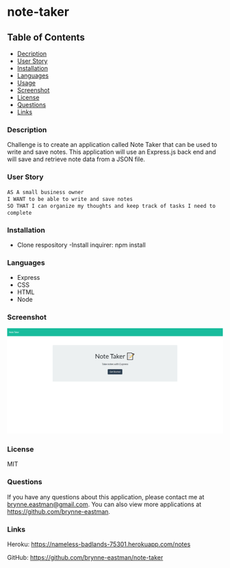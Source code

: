 # note-taker

## Table of Contents
* [Decription](#description)
* [User Story](#userStory)
* [Installation](#installation)
* [Languages](#languages)
* [Usage](#usage)
* [Screenshot](#screenshot)
* [License](#license)
* [Questions](#questions)
* [Links](#links)
  

### Description
Challenge is to create an application called Note Taker that can be used to write and save notes. This application will use an Express.js back end and will save and retrieve note data from a JSON file.

### User Story
```
AS A small business owner
I WANT to be able to write and save notes
SO THAT I can organize my thoughts and keep track of tasks I need to complete
```

### Installation
- Clone respository
-Install inquirer: npm install

### Languages
- Express
- CSS
- HTML
- Node

### Screenshot
![screenshot](./assets/images/note-taker-1.PNG)

### License
MIT

### Questions
If you have any questions about this application, please contact me at brynne.eastman@gmail.com.  You can also view more applications at https://github.com/brynne-eastman.

### Links

Heroku: https://nameless-badlands-75301.herokuapp.com/notes

GitHub: https://github.com/brynne-eastman/note-taker

